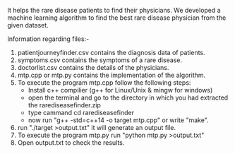 It helps the rare disease patients to find their physicians.
We developed a machine learning algorithm to find the best rare disease physician from the given dataset.

Information regarding files:-
1. patientjourneyfinder.csv contains the diagnosis data of patients. 
2. symptoms.csv contains the symptoms of a rare disease.
3. doctorlist.csv contains the details of the physicians.
4. mtp.cpp or mtp.py contains the implementation of the algorithm.
5. To execute the program mtp.cpp follow the following steps:
	- Install c++ compilier (g++ for Linux/Unix & mingw for windows)
	- open the terminal and go to the directory in which you had extracted the rarediseasefinder.zip
	- type cammand cd rarediseasefinder
	- now run "g++ -std=c++14 -o target mtp.cpp" or write "make".
6. run "./target >output.txt" it will generate an output file.
7. To execute the program mtp.py run "python mtp.py >output.txt"
8. Open output.txt to check the results.

